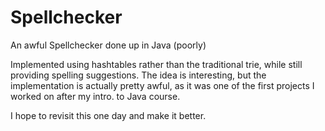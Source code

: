 Spellchecker
============
An awful Spellchecker done up in Java (poorly)

Implemented using hashtables rather than the traditional trie, while still providing spelling suggestions.  The idea is interesting, but the implementation is actually pretty awful, as it was one of the first projects I worked on after my intro. to Java course.

I hope to revisit this one day and make it better.

